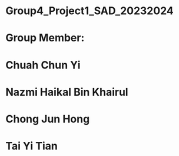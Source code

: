 # Group4_Project1_SAD_20232024

# Group Member:
# Chuah Chun Yi
# Nazmi Haikal Bin Khairul
# Chong Jun Hong
# Tai Yi Tian
